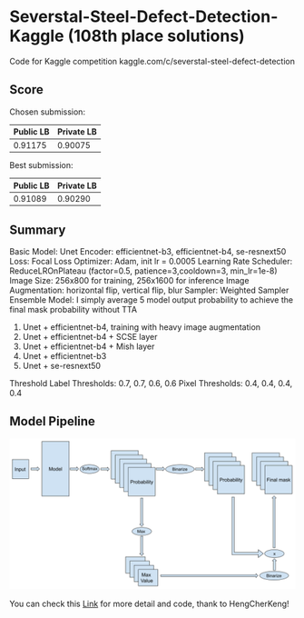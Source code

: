 # Severstal-Steel-Defect-Detection-Kaggle (108th place solutions)

Code for Kaggle competition kaggle.com/c/severstal-steel-defect-detection

## Score

Chosen submission:

| Public LB | Private LB |
| --- | --- |
| 0.91175   | 0.90075    |

Best submission:

| Public LB | Private LB |
| --- | --- |
| 0.91089   | 0.90290    |

## Summary
Basic Model:​ Unet
Encoder:​ efficientnet-b3, efficientnet-b4, se-resnext50
Loss:​ Focal Loss
Optimizer:​ Adam, init lr = 0.0005
Learning Rate Scheduler:​ ReduceLROnPlateau (factor=0.5, patience=3,cooldown=3, min_lr=1e-8)
Image Size:​ 256x800 for training, 256x1600 for inference
Image Augmentation: horizontal flip, vertical flip, blur
Sampler: Weighted Sampler
Ensemble Model: 
I simply average 5 model output probability to achieve the final mask probability without TTA

1. Unet + efficientnet-b4, training with heavy image augmentation
2. Unet + efficientnet-b4 + SCSE layer
3. Unet + efficientnet-b4 + Mish layer
4. Unet + efficientnet-b3
5. Unet + se-resnext50

Threshold
Label Thresholds: 0.7, 0.7, 0.6, 0.6
Pixel Thresholds: 0.4, 0.4, 0.4, 0.4

## Model Pipeline

![model](img/model.png)

You can check this [Link](https://www.kaggle.com/c/severstal-steel-defect-detection/discussion/111457#latest-654845) for more detail and code, thank to HengCherKeng!
